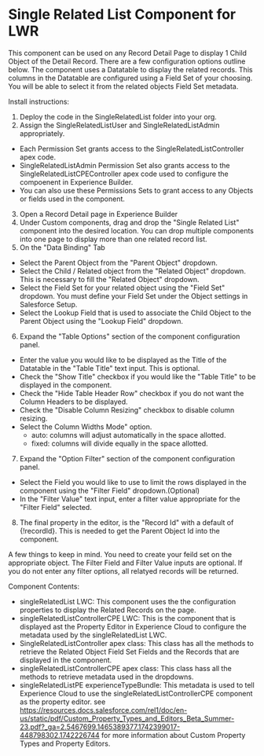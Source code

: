 # Single Related List Component for LWR
This component can be used on any Record Detail Page to display 1 Child Object of the Detail Record. 
There are a few configuration options outline below.
The component uses a Datatable to display the related records. This columns in the Datatable are configured using a Field Set of your choosing. You will be able to select it from the related objects Field Set metadata.


Install instructions:
1. Deploy the code in the SingleRelatedList folder into your org.
2. Assign the SingleRelatedListUser and SingleRelatedListAdmin appropriately.
-  Each Permission Set grants access to the SingleRelatedListController apex code.
-  SingleRelatedListAdmin Permission Set also grants access to the SingleRelatedListCPEController apex code used to configure the compoenent in Experience Builder.
-  You can also use these Permissions Sets to grant access to any Objects or fields used in the component.
3. Open a Record Detail page in Experience Builder
4. Under Custom components, drag and drop the "Single Related List" component into the desired location. You can drop multiple components into one page to display more than one related record list.
5. On the "Data Binding" Tab 
- Select the Parent Object from the "Parent Object" dropdown.
- Select the Child / Related object from the "Related Object" dropdown. This is necessary to fill the "Related Object" dropdown.
- Select the Field Set for your related object using the "Field Set" dropdown. You must define your Field Set under the Object settings in Salesforce Setup.
- Select the Lookup Field that is used to associate the Child Object to the Parent Object using the "Lookup Field" dropdown.
6. Expand the "Table Options" section of the component configuration panel.
- Enter the value you would like to be displayed as the Title of the Datatable in the "Table Title" text input. This is optional.
- Check the "Show Title" checkbox if you would like the "Table Title" to be displayed in the component.
- Check the "Hide Table Header Row" checkbox if you do not want the Column Headers to be displayed.
- Check the "Disable Column Resizing" checkbox to disable column resizing.
- Select the Column Widths Mode" option. 
  - auto: columns will adjust automatically in the space allotted.
  - fixed: columns will divide equally in the space allotted.
7. Expand the "Option Filter" section of the component configuration panel.
- Select the Field you would like to use to limit the rows displayed in the component using the "Filter Field" dropdown.(Optional)
- In the "Filter Value" text input, enter a filter value appropriate for the "Filter Field" selected.
8. The final property in the editor, is the "Record Id" with a default of {!recordId}. This is needed to get the Parent Object Id into the component. 
  

A few things to keep in mind.
You need to create your feild set on the appropriate object.
The Filter Field and Filter Value inputs are optional. If you do not enter any filter options, all relatyed records will be returned. 


Component Contents:
- singleRelatedList LWC: This component uses the the configuration properties to display the Related Records on the page.
- singleRelatedListControllerCPE LWC: This is the component that is displayed ast the Property Editor in Experience Cloud to configure the metadata used by the singleRelatedList LWC.
- SingleRelatedListController apex class: This class has all the methods to retrieve the Related Object Field Set Fields and the Records that are displayed in the component.
- singleRelatedListControllerCPE apex class: This class hass all the methods to retrieve metadata used in the dropdowns.
- singleRelatedListPE experienceTypeBundle: This metadata is used to tell Experience Cloud to use the singleRelatedListControllerCPE component as the property editor. see https://resources.docs.salesforce.com/rel1/doc/en-us/static/pdf/Custom_Property_Types_and_Editors_Beta_Summer-23.pdf?_ga=2.5467699.1465389377.1742399017-448798302.1742226744 for more information about Custom Property Types and Property Editors.